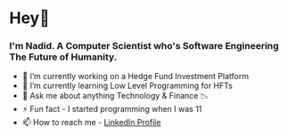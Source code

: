 # Hey👋
### I'm Nadid. A Computer Scientist who's Software Engineering The Future of Humanity.

- 🔭 I’m currently working on a Hedge Fund Investment Platform
- 🌱 I’m currently learning Low Level Programming for HFTs
- 💬 Ask me about anything Technology & Finance 📉
- ⚡ Fun fact - I started programming when I was 11
- 📫 How to reach me - [LinkedIn Profile](https://www.linkedin.com/in/nadid-linchestein/)


<!--

[![Nadid Linchestein's GitHub stats](https://github-readme-stats.vercel.app/api?username=NadidLinchestein&show_icons=true)](https://github.com/NadidLinchestein/github-readme-stats)
[![Top Langs](https://github-readme-stats.vercel.app/api/top-langs/?username=NadidLinchestein&layout=compact)](https://github.com/NadidLinchestein/github-readme-stats)

- 🔭 I’m currently working on ...
- 🌱 I’m currently learning ...
- 👯 I’m looking to collaborate on ...
- 🤔 I’m looking for help with ...
- 💬 Ask me about ...
- 📫 How to reach me: ...
- 😄 Pronouns: ...
- ⚡ Fun fact: ...

-->

